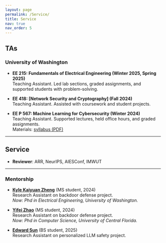 ```yaml
---
layout: page
permalink: /Service/
title: Service
nav: true
nav_order: 5
---
```


## TAs

### University of Washington
- **EE 215: Fundamentals of Electrical Engineering (Winter 2025, Spring 2025)**  
  Teaching Assistant. Led lab sections, graded assignments, and supported students with problem-solving.

- **EE 418: [Network Security and Cryptography] (Fall 2024)**  
  Teaching Assistant. Assisted with coursework and student projects. 

- **EE P 567: Machine Learning for Cybersecurity (Winter 2024)**  
  Teaching Assistant. Supported lectures, held office hours, and graded assignments.  
  Materials: [syllabus (PDF)](/assets/files/EE-P-567-Final-Syllabus.pdf)
  
---

## Service

- **Reviewer**: ARR, NeurIPS, AIESConf, IMWUT

---

### Mentorship

- **[Kyle Kaiyuan Zheng](https://scholar.google.com/citations?user=6kkyR1wAAAAJ&hl=en)** (MS student, 2024)  
  Research Assistant on backdoor defense project.  
  *Now: Phd in Electrical Engineering, University of Washington.*  

- **[Yifei Zhao](https://www.linkedin.com/in/yifei-zhao2002/)** (MS student, 2024)  
  Research Assistant on backdoor defense project.  
  *Now: Phd in Computer Science, University of Central Florida.*

- **[Edward Sun](https://scholar.google.com/citations?user=W9g-njEAAAAJ&hl=en)** (BS student, 2025)  
  Research Assistant on personalized LLM safety project.  
